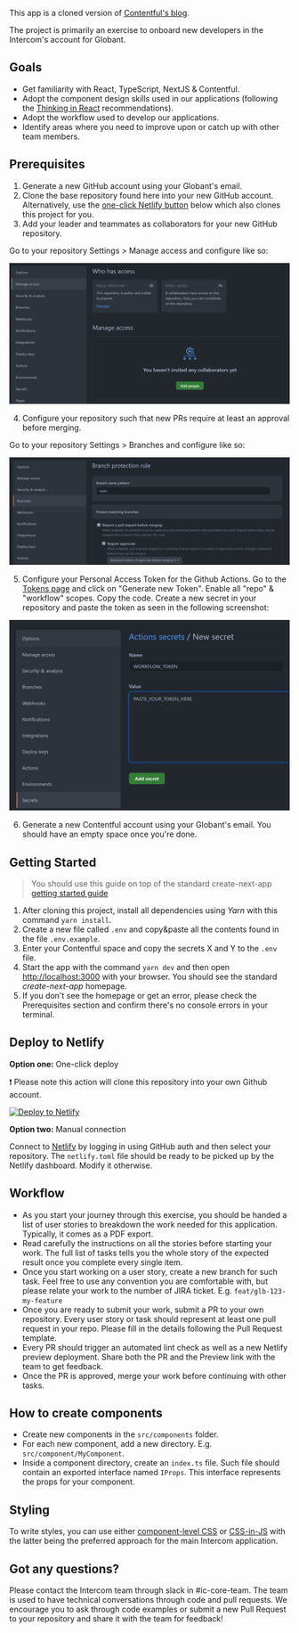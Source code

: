 This app is a cloned version of [Contentful's blog](https://contentful.com/blog).

The project is primarily an exercise to onboard new developers in the Intercom's account for Globant.

## Goals

- Get familiarity with React, TypeScript, NextJS & Contentful.
- Adopt the component design skills used in our applications (following the [Thinking in React](https://reactjs.org/docs/thinking-in-react.html) recommendations).
- Adopt the workflow used to develop our applications.
- Identify areas where you need to improve upon or catch up with other team members.

## Prerequisites

1. Generate a new GitHub account using your Globant's email.
2. Clone the base repository found here into your new GitHub account. Alternatively, use the [one-click Netlify button](#deploy-to-netlify) below which also clones this project for you.
3. Add your leader and teammates as collaborators for your new GitHub repository.

Go to your repository Settings > Manage access and configure like so:

<img src="./public/screenshots/add-collaborators.png" alt="Example: Add teammates as collaborators." />

4. Configure your repository such that new PRs require at least an approval before merging.

Go to your repository Settings > Branches and configure like so:

<img src="./public/screenshots/protect-branch.png" alt="Example: Configure branch protection." />

5. Configure your Personal Access Token for the Github Actions. Go to the [Tokens page](https://github.com/settings/tokens) and click on "Generate new Token". Enable all "repo" & "workflow" scopes.
   Copy the code. Create a new secret in your repository and paste the token as seen in the following screenshot:

<img src="./public/screenshots/create-repo-secret.png" alt="Example: Add a secret in your repository." />

6. Generate a new Contentful account using your Globant's email. You should have an empty space once you're done.

## Getting Started

> You should use this guide on top of the standard create-next-app [getting started guide](https://nextjs.org/docs/getting-started)

1. After cloning this project, install all dependencies using _Yarn_ with this command `yarn install`.
2. Create a new file called `.env` and copy&paste all the contents found in the file `.env.example`.
3. Enter your Contentful space and copy the secrets X and Y to the `.env` file.
4. Start the app with the command `yarn dev` and then open [http://localhost:3000](http://localhost:3000) with your browser. You should see the standard _create-next-app_ homepage.
5. If you don't see the homepage or get an error, please check the Prerequisites section and confirm there's no console errors in your terminal.

## Deploy to Netlify

**Option one:** One-click deploy

:exclamation: Please note this action will clone this repository into your own Github account.

[![Deploy to Netlify](https://www.netlify.com/img/deploy/button.svg)](https://app.netlify.com/start/deploy?repository=https://github.com/zamancer/content-blog-template&utm_source=github)

**Option two:** Manual connection

Connect to [Netlify](https://netlify.com/) by logging in using GitHub auth and then select your repository. The `netlify.toml` file should be ready to be picked up by the Netlify dashboard. Modify it otherwise.

## Workflow

- As you start your journey through this exercise, you should be handed a list of user stories to breakdown the work needed for this application. Typically, it comes as a PDF export.
- Read carefully the instructions on all the stories before starting your work. The full list of tasks tells you the whole story of the expected result once you complete every single item.
- Once you start working on a user story, create a new branch for such task. Feel free to use any convention you are comfortable with, but please relate your work to the number of JIRA ticket. E.g. `feat/glb-123-my-feature`
- Once you are ready to submit your work, submit a PR to your own repository. Every user story or task should represent at least one pull request in your repo. Please fill in the details following the Pull Request template.
- Every PR should trigger an automated lint check as well as a new Netlify preview deployment. Share both the PR and the Preview link with the team to get feedback.
- Once the PR is approved, merge your work before continuing with other tasks.

## How to create components

- Create new components in the `src/components` folder.
- For each new component, add a new directory. E.g. `src/component/MyComponent`.
- Inside a component directory, create an `index.ts` file. Such file should contain an exported interface named `IProps`. This interface represents the props for your component.

## Styling

To write styles, you can use either [component-level CSS](https://nextjs.org/docs/basic-features/built-in-css-support#adding-component-level-css) or [CSS-in-JS](https://nextjs.org/docs/basic-features/built-in-css-support#css-in-js) with the latter being the preferred approach for the main Intercom application.

## Got any questions?

Please contact the Intercom team through slack in #ic-core-team. The team is used to have technical conversations through code and pull requests. We encourage you to ask through code examples or submit a new Pull Request to your repository and share it with the team for feedback!
